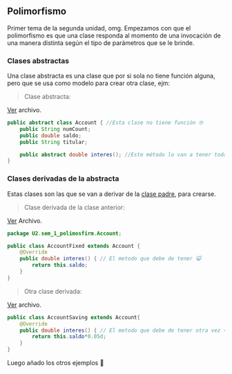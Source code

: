 ## Polimorfismo
Primer tema de la segunda unidad, omg.
Empezamos con que el polimorfismo es que una clase responda al momento de una invocación de una manera distinta según el tipo de parámetros que se le brinde.

### Clases abstractas
Una clase abstracta es una clase que por si sola no tiene función alguna, pero que se usa como modelo para crear otra clase, ejm:

> Clase abstracta:

[Ver](../../src/U2/sem_1_polimosfirm/Account/Account.java) archivo.
```java
public abstract class Account { //Esta clase no tiene función 🤓
    public String numCount;
    public double saldo;
    public String titular;

    public abstract double interes(); //Este método lo van a tener todas las clases que se deriven de esta.
}

```

### Clases derivadas de la abstracta
Estas clases son las que se van a derivar de la [clase padre](#clases-abstractas), para crearse.

> Clase derivada de la clase anterior:

[Ver](../../src/U2/sem_1_polimosfirm/Account/AccountFixed.java) Archivo.
```java
package U2.sem_1_polimosfirm.Account;

public class AccountFixed extends Account {
    @Override
    public double interes() { // El metodo que debe de tener 😺
        return this.saldo;
    }
}
```

> Otra clase derivada:

[Ver](../../src/U2/sem_1_polimosfirm/Account/AccountSaving.java) archivo.
```java
public class AccountSaving extends Account{
    @Override
    public double interes() { // El metodo que debe de tener otra vez 😺
        return this.saldo*0.05d;
    }
}
```

Luego añado los otros ejemplos 🦍